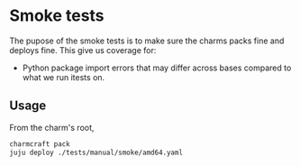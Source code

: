 # Smoke tests

The pupose of the smoke tests is to make sure the charms packs fine and deploys fine.
This give us coverage for:

- Python package import errors that may differ across bases compared to what we run itests on.


## Usage
From the charm's root,

```bash
charmcraft pack
juju deploy ./tests/manual/smoke/amd64.yaml
````
